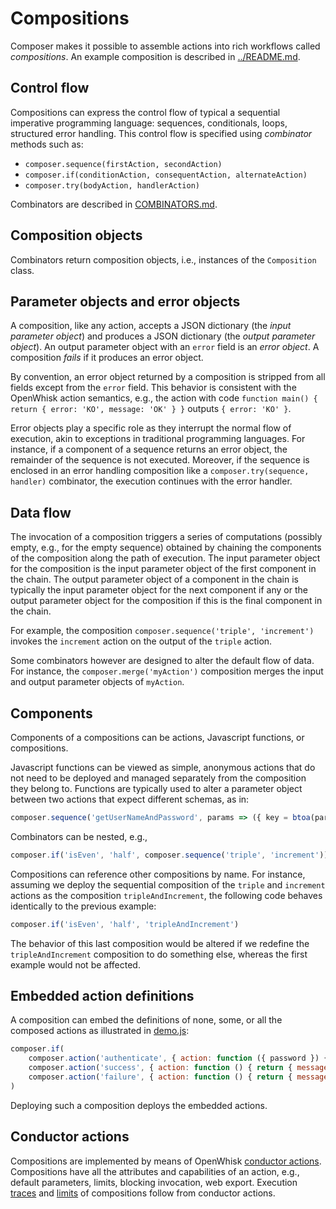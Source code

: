 <!--
#
# Licensed to the Apache Software Foundation (ASF) under one or more
# contributor license agreements.  See the NOTICE file distributed with
# this work for additional information regarding copyright ownership.
# The ASF licenses this file to You under the Apache License, Version 2.0
# (the "License"); you may not use this file except in compliance with
# the License.  You may obtain a copy of the License at
#
#     http://www.apache.org/licenses/LICENSE-2.0
#
# Unless required by applicable law or agreed to in writing, software
# distributed under the License is distributed on an "AS IS" BASIS,
# WITHOUT WARRANTIES OR CONDITIONS OF ANY KIND, either express or implied.
# See the License for the specific language governing permissions and
# limitations under the License.
#
-->

# Compositions

Composer makes it possible to assemble actions into rich workflows called
_compositions_. An example composition is described in
[../README.md](../README.md).

## Control flow

Compositions can express the control flow of typical a sequential imperative
programming language: sequences, conditionals, loops, structured error handling.
This control flow is specified using _combinator_ methods such as:
- `composer.sequence(firstAction, secondAction)`
- `composer.if(conditionAction, consequentAction, alternateAction)`
- `composer.try(bodyAction, handlerAction)`

Combinators are described in [COMBINATORS.md](COMBINATORS.md).

## Composition objects

Combinators return composition objects, i.e., instances of the `Composition`
class.

## Parameter objects and error objects

A composition, like any action, accepts a JSON dictionary (the _input parameter
object_) and produces a JSON dictionary (the _output parameter object_). An
output parameter object with an `error` field is an _error object_. A
composition _fails_ if it produces an error object.

By convention, an error object returned by a composition is stripped from all
fields except from the `error` field. This behavior is consistent with the
OpenWhisk action semantics, e.g., the action with code `function main() { return
{ error: 'KO', message: 'OK' } }` outputs `{ error: 'KO' }`.

Error objects play a specific role as they interrupt the normal flow of
execution, akin to exceptions in traditional programming languages. For
instance, if a component of a sequence returns an error object, the remainder of
the sequence is not executed. Moreover, if the sequence is enclosed in an error
handling composition like a `composer.try(sequence, handler)` combinator, the
execution continues with the error handler.

## Data flow

The invocation of a composition triggers a series of computations (possibly
empty, e.g., for the empty sequence) obtained by chaining the components of the
composition along the path of execution. The input parameter object for the
composition is the input parameter object of the first component in the chain.
The output parameter object of a component in the chain is typically the input
parameter object for the next component if any or the output parameter object
for the composition if this is the final component in the chain.

For example, the composition `composer.sequence('triple', 'increment')` invokes
the `increment` action on the output of the `triple` action.

Some combinators however are designed to alter the default flow of data. For
instance, the `composer.merge('myAction')` composition merges the input and
output parameter objects of `myAction`.

## Components

Components of a compositions can be actions, Javascript functions, or
compositions.

Javascript functions can be viewed as simple, anonymous actions that do not need
to be deployed and managed separately from the composition they belong to.
Functions are typically used to alter a parameter object between two actions
that expect different schemas, as in:
```javascript
composer.sequence('getUserNameAndPassword', params => ({ key = btoa(params.user + ':' + params.password) }), 'authenticate')
```
Combinators can be nested, e.g.,
```javascript
composer.if('isEven', 'half', composer.sequence('triple', 'increment'))
```
Compositions can reference other compositions by name. For instance, assuming we
deploy the sequential composition of the `triple` and `increment` actions as the
composition `tripleAndIncrement`, the following code behaves identically to the
previous example:
```javascript
composer.if('isEven', 'half', 'tripleAndIncrement')
```
The behavior of this last composition would be altered if we redefine the
`tripleAndIncrement` composition to do something else, whereas the first example
would not be affected.

## Embedded action definitions

A composition can embed the definitions of none, some, or all the composed
actions as illustrated in [demo.js](../samples/demo.js):
```javascript
composer.if(
    composer.action('authenticate', { action: function ({ password }) { return { value: password === 'abc123' } } }),
    composer.action('success', { action: function () { return { message: 'success' } } }),
    composer.action('failure', { action: function () { return { message: 'failure' } } }))
)
```
Deploying such a composition deploys the embedded actions.

## Conductor actions

Compositions are implemented by means of OpenWhisk [conductor
actions](https://github.com/apache/incubator-openwhisk/blob/master/docs/conductors.md).
Compositions have all the attributes and capabilities of an action, e.g.,
default parameters, limits, blocking invocation, web export. Execution
[traces](https://github.com/apache/incubator-openwhisk/blob/master/docs/conductors.md#activations)
and
[limits](https://github.com/apache/incubator-openwhisk/blob/master/docs/conductors.md#limits)
of compositions follow from conductor actions.
